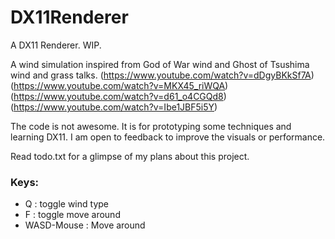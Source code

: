 # DX11Renderer
A DX11 Renderer. WIP.

A wind simulation inspired from God of War wind and Ghost of Tsushima wind and grass talks.
(https://www.youtube.com/watch?v=dDgyBKkSf7A)
(https://www.youtube.com/watch?v=MKX45_riWQA)
(https://www.youtube.com/watch?v=d61_o4CGQd8)
(https://www.youtube.com/watch?v=Ibe1JBF5i5Y)

The code is not awesome. It is for prototyping some techniques and learning DX11.
I am open to feedback to improve the visuals or performance.

Read todo.txt for a glimpse of my plans about this project.

### Keys:
- Q : toggle wind type
- F : toggle move around
- WASD-Mouse : Move around